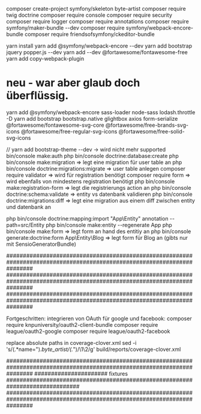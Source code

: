 composer create-project symfony/skeleton byte-artist
composer require twig doctrine
composer require console
composer require security
composer require logger
composer require annotations
composer require symfony/maker-bundle --dev
composer require symfony/webpack-encore-bundle
composer require friendsofsymfony/ckeditor-bundle

yarn install
yarn add @symfony/webpack-encore --dev
yarn add bootstrap jquery popper.js --dev
yarn add --dev @fortawesome/fontawesome-free
yarn add copy-webpack-plugin

# neu - war aber glaub doch überflüssig. 
yarn add @symfony/webpack-encore sass-loader node-sass lodash.throttle -D
yarn add bootstrap bootstrap.native glightbox axios form-serialize @fortawesome/fontawesome-svg-core @fortawesome/free-brands-svg-icons @fortawesome/free-regular-svg-icons @fortawesome/free-solid-svg-icons


// yarn add bootstrap-theme --dev -> wird nicht mehr supported
bin/console make:auth
php bin/console doctrine:database:create
php bin/console make:migration => legt eine migration für user table an
php bin/console doctrine:migrations:migrate => user table anlegen
composer require validator => wird für registration benötigt
composer require form => wird ebenfalls von mindestens registration benötigt
php bin/console make:registration-form => legt die registrierungs action an
php bin/console doctrine:schema:validate => entity vs datenbank validieren
php bin/console doctrine:migrations:diff => legt eine migration aus einem diff zwischen entity und datenbank an

php bin/console doctrine:mapping:import "App\Entity" annotation --path=src/Entity
php bin/console make:entity --regenerate App
php bin/console make:form => legt form an hand des entitiy an
php bin/console generate:doctrine:form App\Entity\Blog => legt form für Blog an (gibts nur mit SensioGeneratorBundle)

########################################################################################################################
########################################################################################################################
########################################################################################################################

Fortgeschritten:
integrieren von OAuth für google und facebook:
composer require knpuniversity/oauth2-client-bundle
composer require league/oauth2-google
composer require league/oauth2-facebook

replace absolute paths in coverage-clover.xml
sed -i 's/\(.*name="\).*byte_artist\/\(.*"\)/\1\2/g' build/reports/coverage-clover.xml

########################################################################################################################
######################           fixtures ##############################################################################
########################################################################################################################



